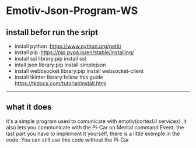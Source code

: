 # Emotiv-Json-Program-WS
## install befor run the sript 
* install python :https://www.python.org/getit/
* install pip :https://pip.pypa.io/en/stable/installing/ 
* install ssl library:pip install ssl
* intall json library:pip install simplejson
* install webbsocket library:pip install websocket-client
* install tkinter library:follow this guide https://tkdocs.com/tutorial/install.html
---
## what it does
it's a simple program used to comunicate with emotiv(cortexUI services) ,it also lets you communicate with the Pi-Car on Mental command Event; the last part you have to implement it yourself, there is a little exemple in the code.
You can still use this code without the Pi-Car
